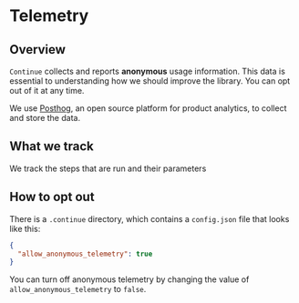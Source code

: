 # Telemetry

## Overview

`Continue` collects and reports **anonymous** usage information. This data is essential to understanding how we should improve the library. You can opt out of it at any time.

We use [Posthog](https://posthog.com/), an open source platform for product analytics, to collect and store the data.

## What we track

We track the steps that are run and their parameters

## How to opt out

There is a `.continue` directory, which contains a `config.json` file that looks like this:

```json
{
  "allow_anonymous_telemetry": true
}
```

You can turn off anonymous telemetry by changing the value of `allow_anonymous_telemetry` to `false`.